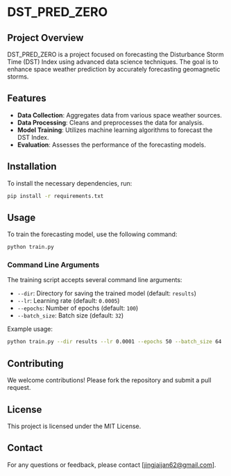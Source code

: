 # DST_PRED_ZERO

## Project Overview
DST_PRED_ZERO is a project focused on forecasting the Disturbance Storm Time (DST) Index using advanced data science techniques. The goal is to enhance space weather prediction by accurately forecasting geomagnetic storms.

## Features
- **Data Collection**: Aggregates data from various space weather sources.
- **Data Processing**: Cleans and preprocesses the data for analysis.
- **Model Training**: Utilizes machine learning algorithms to forecast the DST Index.
- **Evaluation**: Assesses the performance of the forecasting models.

## Installation
To install the necessary dependencies, run:
```bash
pip install -r requirements.txt
```

## Usage
To train the forecasting model, use the following command:
```bash
python train.py
```
### Command Line Arguments

The training script accepts several command line arguments:

- `--dir`: Directory for saving the trained model (default: `results`)
- `--lr`: Learning rate (default: `0.0005`)
- `--epochs`: Number of epochs (default: `100`)
- `--batch_size`: Batch size (default: `32`)

Example usage:
```bash
python train.py --dir results --lr 0.0001 --epochs 50 --batch_size 64
```

## Contributing
We welcome contributions! Please fork the repository and submit a pull request.

## License
This project is licensed under the MIT License.

## Contact
For any questions or feedback, please contact [jingjaijan62@gmail.com].

